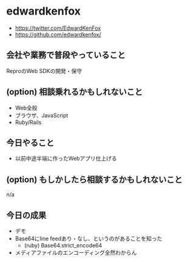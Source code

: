# edwardkenfox

- https://twitter.com/EdwardKenFox
- https://github.com/edwardkenfox/

## 会社や業務で普段やっていること

ReproのWeb SDKの開発・保守

## (option) 相談乗れるかもしれないこと

- Web全般
- ブラウザ、JavaScript
- Ruby/Rails

## 今日やること

- 以前中途半端に作ったWebアプリ仕上げる

## (option) もしかしたら相談するかもしれないこと

n/a

## 今日の成果

- デモ
- Base64にline feedあり・なし、というのがあることを知った
  - (ruby) Base64.strict_encode64
- メディアファイルのエンコーディング全然わからん
